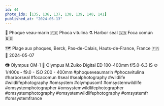 ```yaml
---
id: 44
photo_ids: [135, 136, 137, 138, 139, 140, 141]
published_at: "2024-05-13"
---
```

🦭 
Phoque veau-marin 🇫🇷
Phoca vitulina ⚗️
Harbor seal 🇬🇧
Foca común 🇪🇸

🗺️ Plage aux phoques, Berck, Pas-de-Calais, Hauts-de-France, France 🇫🇷
📅 2024-05-07

📷 Olympus OM-1
🔭 Olympus M.Zuiko Digital ED 100-400mm f/5.0-6.3 IS
⚙️ 1/400s - f9.0 - ISO 200 - 400mm
#phoqueveaumarin #phocavitulina #harborseal #focacomun #seal #sealphotography #wildlife #wildlifephotography #omsystem #olympusom1 #omsystemwildlife #omsystemphotographer #omsystemwildlifephotographer #omsystemphotography #omsystemwildlifephotography #omsystemfr #omsystemfrance